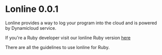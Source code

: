 # Lonline 0.0.1
Lonline provides a way to log your program into the cloud and is powered by Dynamicloud service.

If you're a Ruby developer visit our lonline Ruby version [here](https://github.com/dynamicloud/lonline_for_ruby "Lonline Ruby Version documentation") 

There are all the guidelines to use lonline for Ruby. 
